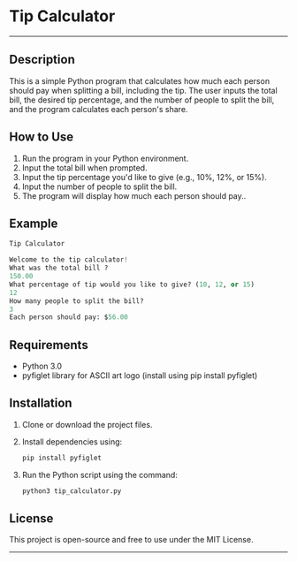 
# Tip Calculator

---
## Description
This is a simple Python program that calculates how much each person should pay when splitting a bill, including the tip. The user inputs the total bill, the desired tip percentage, and the number of people to split the bill, and the program calculates each person's share.

## How to Use
1. Run the program in your Python environment.
2. Input the total bill when prompted.
3. Input the tip percentage you'd like to give (e.g., 10%, 12%, or 15%).
4. Input the number of people to split the bill.
5. The program will display how much each person should pay..

## Example
```python
Tip Calculator

Welcome to the tip calculator!
What was the total bill ?
150.00
What percentage of tip would you like to give? (10, 12, or 15)
12
How many people to split the bill?
3
Each person should pay: $56.00

```

## Requirements
- Python 3.0
- pyfiglet library for ASCII art logo (install using pip install pyfiglet)

## Installation
1. Clone or download the project files.
2. Install dependencies using: 

   ```bash
   pip install pyfiglet
   ```
3. Run the Python script using the command: 
   ```bash
   python3 tip_calculator.py
   ```

## License
This project is open-source and free to use under the MIT License.

---